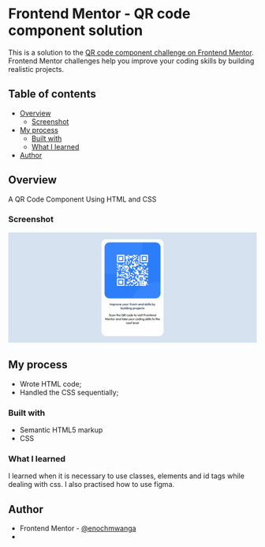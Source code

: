 # Frontend Mentor - QR code component solution

This is a solution to the [QR code component challenge on Frontend Mentor](https://www.frontendmentor.io/challenges/qr-code-component-iux_sIO_H). Frontend Mentor challenges help you improve your coding skills by building realistic projects.

## Table of contents

- [Overview](#overview)
  - [Screenshot](#screenshot)
- [My process](#my-process)
  - [Built with](#built-with)
  - [What I learned](#what-i-learned)
- [Author](#author)

## Overview

A QR Code Component Using HTML and CSS

### Screenshot

![](./screenshot.png)

## My process

- Wrote HTML code;
- Handled the CSS sequentially;

### Built with

- Semantic HTML5 markup
- CSS

### What I learned

I learned when it is necessary to use classes, elements and id tags while dealing with css. I also practised how to use figma.

## Author

- Frontend Mentor - [@enochmwanga](https://www.frontendmentor.io/profile/enochmwanga)
-
